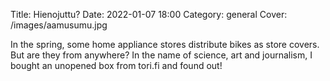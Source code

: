 Title: Hienojuttu?
Date: 2022-01-07 18:00
Category: general
Cover: /images/aamusumu.jpg

In the spring, some home appliance stores distribute bikes as store covers. But are they from anywhere? In the name of science, art and journalism, I bought an unopened box from tori.fi and found out!
